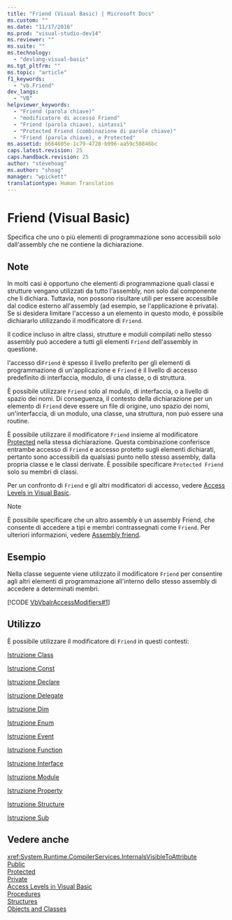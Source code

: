 ```yaml
---
title: "Friend (Visual Basic) | Microsoft Docs"
ms.custom: ""
ms.date: "11/17/2016"
ms.prod: "visual-studio-dev14"
ms.reviewer: ""
ms.suite: ""
ms.technology: 
  - "devlang-visual-basic"
ms.tgt_pltfrm: ""
ms.topic: "article"
f1_keywords: 
  - "vb.Friend"
dev_langs: 
  - "VB"
helpviewer_keywords: 
  - "Friend (parola chiave)"
  - "modificatore di accesso Friend"
  - "Friend (parola chiave), sintassi"
  - "Protected Friend (combinazione di parole chiave)"
  - "Friend (parola chiave), e Protected"
ms.assetid: b664605e-1c79-4728-b996-aa59c50846bc
caps.latest.revision: 25
caps.handback.revision: 25
author: "stevehoag"
ms.author: "shoag"
manager: "wpickett"
translationtype: Human Translation
---
```

# Friend (Visual Basic)
Specifica che uno o più elementi di programmazione sono accessibili solo dall'assembly che ne contiene la dichiarazione.  
  
## Note  
 In molti casi è opportuno che elementi di programmazione quali classi e strutture vengano utilizzati da tutto l'assembly, non solo dal componente che li dichiara.  Tuttavia, non possono risultare utili per essere accessibile dal codice esterno all'assembly \(ad esempio, se l'applicazione è privata\).  Se si desidera limitare l'accesso a un elemento in questo modo, è possibile dichiararlo utilizzando il modificatore di `Friend`.  
  
 Il codice incluso in altre classi, strutture e moduli compilati nello stesso assembly può accedere a tutti gli elementi `Friend` dell'assembly in questione.  
  
 l'accesso di`Friend` è spesso il livello preferito per gli elementi di programmazione di un'applicazione e `Friend` è il livello di accesso predefinito di interfaccia, modulo, di una classe, o di struttura.  
  
 È possibile utilizzare `Friend` solo al modulo, di interfaccia, o a livello di spazio dei nomi.  Di conseguenza, il contesto della dichiarazione per un elemento di `Friend` deve essere un file di origine, uno spazio dei nomi, un'interfaccia, di un modulo, una classe, una struttura, non può essere una routine.  
  
 È possibile utilizzare il modificatore `Friend` insieme al modificatore [Protected](../../../visual-basic/language-reference/modifiers/protected.md) nella stessa dichiarazione.  Questa combinazione conferisce entrambe accesso di `Friend` e accesso protetto sugli elementi dichiarati, pertanto sono accessibili da qualsiasi punto nello stesso assembly, dalla propria classe e le classi derivate.  È possibile specificare `Protected Friend` solo su membri di classi.  
  
 Per un confronto di `Friend` e gli altri modificatori di accesso, vedere [Access Levels in Visual Basic](../../../visual-basic/programming-guide/language-features/declared-elements/access-levels.md).  
  
> [!NOTE]
>  È possibile specificare che un altro assembly è un assembly Friend, che consente di accedere a tipi e membri contrassegnati come `Friend`.  Per ulteriori informazioni, vedere [Assembly friend](../Topic/Friend%20Assemblies%20\(C%23%20and%20Visual%20Basic\).md).  
  
## Esempio  
 Nella classe seguente viene utilizzato il modificatore `Friend` per consentire agli altri elementi di programmazione all'interno dello stesso assembly di accedere a determinati membri.  
  
 [!CODE [VbVbalrAccessModifiers#1](../CodeSnippet/VS_Snippets_VBCSharp/vbvbalraccessmodifiers#1)]  
  
## Utilizzo  
 È possibile utilizzare il modificatore di `Friend` in questi contesti:  
  
 [Istruzione Class](../../../visual-basic/language-reference/statements/class-statement.md)  
  
 [Istruzione Const](../../../visual-basic/language-reference/statements/const-statement.md)  
  
 [Istruzione Declare](../../../visual-basic/language-reference/statements/declare-statement.md)  
  
 [Istruzione Delegate](../../../visual-basic/language-reference/statements/delegate-statement.md)  
  
 [Istruzione Dim](../../../visual-basic/language-reference/statements/dim-statement.md)  
  
 [Istruzione Enum](../../../visual-basic/language-reference/statements/enum-statement.md)  
  
 [Istruzione Event](../../../visual-basic/language-reference/statements/event-statement.md)  
  
 [Istruzione Function](../../../visual-basic/language-reference/statements/function-statement.md)  
  
 [Istruzione Interface](../../../visual-basic/language-reference/statements/interface-statement.md)  
  
 [Istruzione Module](../../../visual-basic/language-reference/statements/module-statement.md)  
  
 [Istruzione Property](../../../visual-basic/language-reference/statements/property-statement.md)  
  
 [Istruzione Structure](../../../visual-basic/language-reference/statements/structure-statement.md)  
  
 [Istruzione Sub](../../../visual-basic/language-reference/statements/sub-statement.md)  
  
## Vedere anche  
 <xref:System.Runtime.CompilerServices.InternalsVisibleToAttribute>   
 [Public](../../../visual-basic/language-reference/modifiers/public.md)   
 [Protected](../../../visual-basic/language-reference/modifiers/protected.md)   
 [Private](../../../visual-basic/language-reference/modifiers/private.md)   
 [Access Levels in Visual Basic](../../../visual-basic/programming-guide/language-features/declared-elements/access-levels.md)   
 [Procedures](../../../visual-basic/programming-guide/language-features/procedures/index.md)   
 [Structures](../../../visual-basic/programming-guide/language-features/data-types/structures.md)   
 [Objects and Classes](../../../visual-basic/programming-guide/language-features/objects-and-classes/index.md)